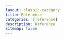 ```yaml
---
layout: classic-category
title: Reference
categories: [reference]
description: Reference
sitemap: false
---
```

